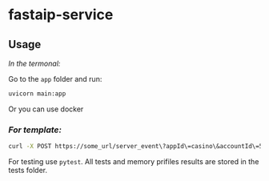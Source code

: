 # fastaip-service

## Usage

*In the termonal:*

Go to the `app` folder and run:

```bash
uvicorn main:app
```

Or you can use docker

### *For template:*

```bash
curl -X POST https://some_url/server_event\?appId\=casino\&accountId\=58483181\&sessionId\=1\&signature\=e2ef5772fc4185cb5532290b815ab5f25c34e082115b91608972cb0520c458023b79e8b07dedca8f63f42b811fc66656c9804f54bae8045810597f48783ca0fd -d '{"event":"currency_adjustment","character_id":"58483181", "utc_timestap": "2022-01-05T01:26:09"}' -H "Content-Type: application/json"
```

For testing use `pytest`. All tests and memory prifiles results are stored in the tests folder.
